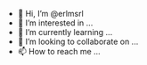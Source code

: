 - 👋 Hi, I’m @erlmsrl
- 👀 I’m interested in ...
- 🌱 I’m currently learning ...
- 💞️ I’m looking to collaborate on ...
- 📫 How to reach me ...

<!---
erlmsrl/erlmsrl is a ✨ special ✨ repository because its `README.md` (this file) appears on your GitHub profile.
You can click the Preview link to take a look at your changes.
--->
